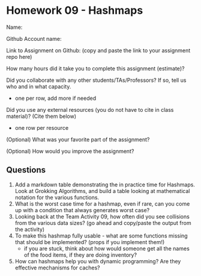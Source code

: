 # Homework 09 - Hashmaps

Name:

Github Account name: 

Link to Assignment on Github: (copy and paste the link to your assignment repo here)

How many hours did it take you to complete this assignment (estimate)? 

Did you collaborate with any other students/TAs/Professors? If so, tell us who and in what capacity.  
- one per row, add more if needed


Did you use any external resources (you do not have to cite in class material)? (Cite them below)  
- one row per resource


(Optional) What was your favorite part of the assignment? 

(Optional) How would you improve the assignment? 

## Questions

1. Add a markdown table demonstrating the in practice time for Hashmaps. Look at Grokking Algorithms, and build a table looking at mathematical notation for the various functions. 
2. What is the worst case time for a hashmap, even if rare, can you come up with a condition that always generates worst case?
3. Looking back at the Team Activity 09, how often did you see collisions from the various data sizes? (go ahead and copy/paste the output from the activity)
4. To make this hashmap fully usable - what are some functions missing that should be implemented? (props if you implement them!)
   * if you are stuck, think about how would someone get all the names of the food items, if they are doing inventory?
5. How can hashmaps help you with dynamic programming? Are they effective mechanisms for caches? 